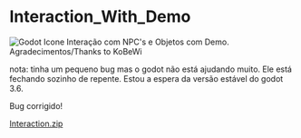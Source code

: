 # Interaction_With_Demo
![Godot Icone](https://user-images.githubusercontent.com/76182721/155896189-1da42754-28f3-4804-8138-0da426202c0e.png)
Interação com NPC's e Objetos com Demo. Agradecimentos/Thanks to KoBeWi

nota: tinha um pequeno bug mas o godot não está ajudando muito. Ele está fechando sozinho de repente. Estou a espera da versão estável do godot 3.6.

Bug corrigido!

[Interaction.zip](https://github.com/ryugold777/Interaction_With_Demo/files/10378521/Interaction.zip)
